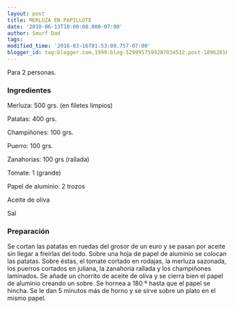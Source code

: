 ```yaml
---
layout: post
title: MERLUZA EN PAPILLOTE
date: '2010-06-13T10:00:00.000-07:00'
author: Smurf Dad
tags: 
modified_time: '2016-03-16T01:53:09.757-07:00'
blogger_id: tag:blogger.com,1999:blog-5299957599287034512.post-1896281084062991408
---
```


Para 2 personas.

<h3>Ingredientes</h3>

Merluza: 500 grs. (en filetes limpios)

Patatas: 400 grs.

Champiñones: 100 grs.

Puerro: 100 grs.

Zanahorias: 100 grs (rallada)

Tomate: 1 (grande)

Papel de aluminio: 2 trozos

Aceite de oliva

Sal

<h3>Preparación</h3>

Se cortan las patatas en ruedas del grosor de un euro y se pasan por aceite sin llegar a freírlas del todo. Sobre una hoja de papel de aluminio se colocan las patatas. Sobre éstas, el tomate cortado en rodajas, la merluza sazonada, los puerros cortados en juliana, la zanahoria rallada y los champiñones laminados. Se añade un chorrito de aceite de oliva y se cierra bien el papel de aluminio creando un sobre. Se hornea a 180 &ordm; hasta que el papel se hincha. Se le dan 5 minutos más de horno y se sirve sobre un plato en el mismo papel.

